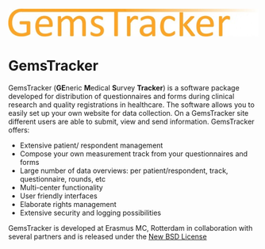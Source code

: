 ![Logo](../htdocs/images/logo.jpg "GemsTracker")
# GemsTracker

GemsTracker (**GE**neric **M**edical **S**urvey **Tracker**) is a software package developed for distribution of questionnaires and forms during clinical research and quality registrations in healthcare. The software allows you to easily set up your own website for data collection. On a GemsTracker site different users are able to submit, view and send information. GemsTracker offers:

- Extensive patient/ respondent management
- Compose your own measurement track from your questionnaires and forms
- Large number of data overviews: per patient/respondent, track, questionnaire, rounds, etc
- Multi-center functionality
- User friendly interfaces
- Elaborate rights management
- Extensive security and logging possibilities

GemsTracker is developed at Erasmus MC, Rotterdam in collaboration with several partners and is released under the  [New BSD License](https://github.com/GemsTracker/gemstracker-library/blob/master/LICENSE.txt)
